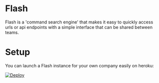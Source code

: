 # Flash

Flash is a 'command search engine' that makes it easy to quickly access urls
or api endpoints with a simple interface that can be shared between teams.


# Setup

You can launch a Flash instance for your own company easily on heroku:

[![Deploy](https://www.herokucdn.com/deploy/button.png)](https://heroku.com/deploy)
